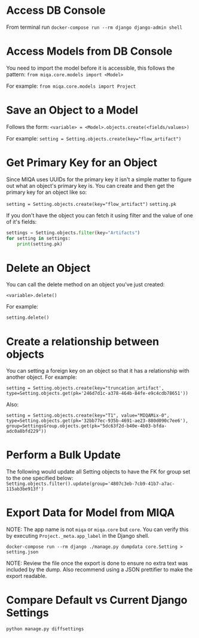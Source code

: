 # Access DB Console
From terminal run `docker-compose run --rm django django-admin shell`

# Access Models from DB Console
You need to import the model before it is accessible, this follows the pattern:
`from miqa.core.models import <Model>`

For example:
`from miqa.core.models import Project`

# Save an Object to a Model
Follows the form:
`<variable> = <Model>.objects.create(<fields/values>)`

For example:
`setting = Setting.objects.create(key="flow_artifact")`

# Get Primary Key for an Object
Since MIQA uses UUIDs for the primary key it isn't a simple matter to figure out what an object's primary key is. You can create and then get the primary key for an object like so:

`setting = Setting.objects.create(key="flow_artifact")`
`setting.pk`

If you don't have the object you can fetch it using filter and the value of one of it's fields:
```python
settings = Setting.objects.filter(key="Artifacts")
for setting in settings:
    print(setting.pk)
```

# Delete an Object
You can call the delete method on an object you've just created:

`<variable>.delete()`

For example:

`setting.delete()`

# Create a relationship between objects
You can setting a foreign key on an object so that it has a relationship with another object. For example:

`setting = Setting.objects.create(key="truncation_artifact', type=Setting.objects.get(pk='246d7d1c-a378-464b-84fe-e9c4cdb78651'))`

Also:

`setting = Setting.objects.create(key="T1", value="MIQAMix-0", type=Setting.objects.get(pk='32bb77ec-935b-4691-ae23-880d090c7ee6'), group=SettingsGroup.objects.get(pk="5dc63f2d-b40e-4b03-bfda-adc0a8bfd229"))`

# Perform a Bulk Update
The following would update all Setting objects to have the FK for group set to the one specified below:
`Setting.objects.filter().update(group='4807c3eb-7cb9-41b7-a7ac-115ab3be913f')`

# Export Data for Model from MIQA
NOTE: The app name is not `miqa` or `miqa.core` but `core`. You can verify this by executing `Project._meta.app_label` in the Django shell.

`docker-compose run --rm django ./manage.py dumpdata core.Setting > setting.json`

NOTE: Review the file once the export is done to ensure no extra text was included by the dump. Also recommend using a JSON prettifier to make the export readable.

# Compare Default vs Current Django Settings
`python manage.py diffsettings`
